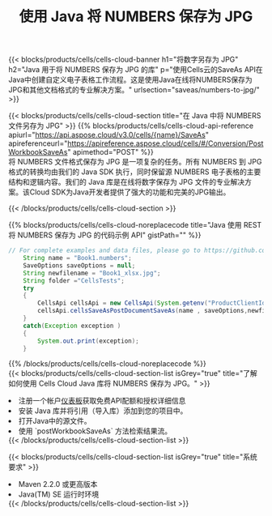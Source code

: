﻿---
title: 使用 Java 将 NUMBERS 保存为 JPG
description: 利用Aspose.Cells Cloud SDK for Java将NUMBERS格式文件保存为JPG格式文件。
kwords: Excel, Save NUMBERS as JPG, REST, Java
howto: How to save NUMBERS as JPG using Aspose.Cells Cloud Java library.
---
{{< blocks/products/cells/cells-cloud-banner h1="将数字另存为 JPG" h2="Java 用于将 NUMBERS 保存为 JPG 的库" p="使用Cells云的SaveAs API在Java中创建自定义电子表格工作流程。这是使用Java在线将NUMBERS保存为JPG和其他文档格式的专业解决方案。" urlsection="saveas/numbers-to-jpg/" >}}

{{< blocks/products/cells/cells-cloud-section title="在 Java 中将 NUMBERS 文件另存为 JPG" >}}
{{% blocks/products/cells/cells-cloud-api-reference apiurl="https://api.aspose.cloud/v3.0/cells/{name}/SaveAs" apireferenceurl="https://apireference.aspose.cloud/cells/#/Conversion/PostWorkbookSaveAs" apimethod="POST" %}}
<br/>
将 NUMBERS 文件格式保存为 JPG 是一项复杂的任务。所有 NUMBERS 到 JPG 格式的转换均由我们的 Java SDK 执行，同时保留源 NUMBERS 电子表格的主要结构和逻辑内容。我们的 Java 库是在线将数字保存为 JPG 文件的专业解决方案。该Cloud SDK为Java开发者提供了强大的功能和完美的JPG输出。

{{< /blocks/products/cells/cells-cloud-section >}}

{{% blocks/products/cells/cells-cloud-noreplacecode title="Java 使用 REST 将 NUMBERS 保存为 JPG 的代码示例 API" gistPath="" %}}
  
```java
// For complete examples and data files, please go to https://github.com/aspose-cells-cloud/aspose-cells-cloud-java/
    String name = "Book1.numbers";
    SaveOptions saveOptions = null;
    String newfilename = "Book1_xlsx.jpg";
    String folder ="CellsTests";
    try 
    {
        CellsApi cellsApi = new CellsApi(System.getenv("ProductClientId"), System.getenv("ProductClientSecret"));
        cellsApi.cellsSaveAsPostDocumentSaveAs(name , saveOptions,newfilename,false,false,folder,null,null,null,true);                       
    }
    catch(Exception exception )
    {
        System.out.print(exception);
    }
```
  
{{% /blocks/products/cells/cells-cloud-noreplacecode %}}
<br/>
{{< blocks/products/cells/cells-cloud-section-list isGrey="true" title="了解如何使用 Cells Cloud Java 库将 NUMBERS 保存为 JPG。" >}}
<li>注册一个帐户<a href="https://dashboard.aspose.cloud/">仪表板</a>获取免费API配额和授权详细信息</li>
<li>安装 Java 库并将引用（导入库）添加到您的项目中。</li>
<li>打开Java中的源文件。</li>
<li>使用 `postWorkbookSaveAs` 方法检索结果流。</li>
{{< /blocks/products/cells/cells-cloud-section-list >}}

{{< blocks/products/cells/cells-cloud-section-list isGrey="true" title="系统要求" >}}
<li>Maven 2.2.0 或更高版本</li>
<li>Java(TM) SE 运行时环境</li>
{{< /blocks/products/cells/cells-cloud-section-list >}}
